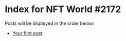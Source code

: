 # Index for NFT World #2172
Posts will be displayed in the order below:

- [Your first post](./001-first.md)

